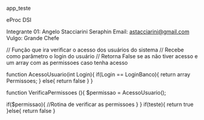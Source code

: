 app_teste

eProc
DSI


Integrante 01: Angelo Stacciarini Seraphin
Email: astacciarini@gmail.com
Vulgo: Grande Chefe

// Função que ira verificar o acesso dos usuários do sistema
// Recebe como parâmetro o login do usuário
// Retorna False se as não tiver acesso e um array com as permissoes caso tenha acesso

function AcessoUsuario(int Login){
   if(Login == LoginBanco){
   	return array Permissoes;
   }
   else{
   	return false
   }
}

function VerificaPermissoes (){
   $permissao = AcessoUsuario();

   if($permissao){
   	//Rotina de verificar as permissoes	
   }
}
if(teste){
return true
}else{
return false
}
